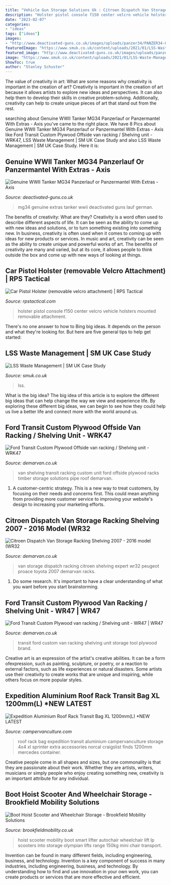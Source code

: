 ```yaml
---
title: "Vehicle Gun Storage Solutions Uk : Citroen Dispatch Van Storage Racking Shelving 2007"
description: "Holster pistol console f150 center velcro vehicle holsters mounted removable attachment"
date: "2023-02-07"
categories:
- "ideas"
tags: ["ideas"]
images:
- "http://www.deactivated-guns.co.uk/images/uploads/panzer34/PANZER34-041784_24.jpg"
featuredImage: "https://www.smuk.co.uk/content/uploads/2021/01/LSS-Waste-Management-HQ.jpg"
featured_image: "http://www.deactivated-guns.co.uk/images/uploads/panzer34/PANZER34-041784_24.jpg"
image: "https://www.smuk.co.uk/content/uploads/2021/01/LSS-Waste-Management-HQ.jpg"
ShowToc: true
author: "Stanley Schuster"
---
```



The value of creativity in art: What are some reasons why creativity is important in the creation of art?
Creativity is important in the creation of art because it allows artists to explore new ideas and perspectives. It can also help them to develop their skills in creative problem-solving. Additionally, creativity can help to create unique pieces of art that stand out from the rest.

	

		
searching about Genuine WWII Tanker MG34 Panzerlauf or Panzermantel With Extras - Axis you've came to the right place. We have 8 Pics about Genuine WWII Tanker MG34 Panzerlauf or Panzermantel With Extras - Axis like Ford Transit Custom Plywood Offside van racking / Shelving unit - WRK47, LSS Waste Management | SM UK Case Study and also LSS Waste Management | SM UK Case Study. Here it is:
		
    
## Genuine WWII Tanker MG34 Panzerlauf Or Panzermantel With Extras - Axis

<img loading=lazy src="http://www.deactivated-guns.co.uk/images/uploads/panzer34/PANZER34-041784_24.jpg" onerror="this.onerror=null;this.src='https://tse3.mm.bing.net/th?id=OIP.oBK_r-dw6_-LpaJj-8CTBQHaEo&amp;pid=15.1';" alt="Genuine WWII Tanker MG34 Panzerlauf or Panzermantel With Extras - Axis">

_Source: deactivated-guns.co.uk_

>mg34 genuine extras tanker wwii deactivated guns lauf german. 

	

The benefits of creativity: What are they?
Creativity is a word often used to describe different aspects of life. It can be seen as the ability to come up with new ideas and solutions, or to turn something existing into something new. In business, creativity is often used when it comes to coming up with ideas for new products or services. In music and art, creativity can be seen as the ability to create unique and powerful works of art. The benefits of creativity are many and varied, but at its core, it allows people to think outside the box and come up with new ways of looking at things.

    
## Car Pistol Holster (removable Velcro Attachment) | RPS Tactical

<img loading=lazy src="http://rpstactical.com/wp-content/uploads/2016/12/holster-mounted-in-f150-center-console.jpg" onerror="this.onerror=null;this.src='https://tse3.mm.bing.net/th?id=OIP.1vCeMd4auviTEtW55eqO9gHaJ4&amp;pid=15.1';" alt="Car Pistol Holster (removable velcro attachment) | RPS Tactical">

_Source: rpstactical.com_

>holster pistol console f150 center velcro vehicle holsters mounted removable attachment. 

	

There's no one answer to how to Bing big ideas. It depends on the person and what they're looking for. But here are five general tips to help get started: 

    
## LSS Waste Management | SM UK Case Study

<img loading=lazy src="https://www.smuk.co.uk/content/uploads/2021/01/LSS-Waste-Management-HQ.jpg" onerror="this.onerror=null;this.src='https://tse3.mm.bing.net/th?id=OIP.QVjxxVng1Ek2mJpyR51A4QHaFN&amp;pid=15.1';" alt="LSS Waste Management | SM UK Case Study">

_Source: smuk.co.uk_

>lss. 

	

What is the big idea?
The big idea of this article is to explore the different big ideas that can help change the way we view and experience life. By exploring these different big ideas, we can begin to see how they could help us live a better life and connect more with the world around us.

    
## Ford Transit Custom Plywood Offside Van Racking / Shelving Unit - WRK47

<img loading=lazy src="https://www.demarvan.co.uk/images/product/12832.jpg" onerror="this.onerror=null;this.src='https://tse1.mm.bing.net/th?id=OIP.hh_YC2rqqSkh3upAW1zJAAHaE7&amp;pid=15.1';" alt="Ford Transit Custom Plywood Offside van racking / Shelving unit - WRK47">

_Source: demarvan.co.uk_

>van shelving transit racking custom unit ford offside plywood racks timber storage solutions pipe roof demarvan. 

	

1. A customer-centric strategy. This is a new way to treat customers, by focusing on their needs and concerns first. This could mean anything from providing more customer service to improving your website's design to increasing your marketing efforts.

    
## Citroen Dispatch Van Storage Racking Shelving 2007 - 2016 Model (WR32

<img loading=lazy src="https://www.demarvan.co.uk/images/product/1134.jpg" onerror="this.onerror=null;this.src='https://tse4.mm.bing.net/th?id=OIP.P3Pw_1mPBotQkfy6dY2uAwHaEr&amp;pid=15.1';" alt="Citroen Dispatch Van Storage Racking Shelving 2007 - 2016 model (WR32">

_Source: demarvan.co.uk_

>van storage dispatch racking citroen shelving expert wr32 peugeot proace toyota 2007 demarvan racks. 

	

1. Do some research. It's important to have a clear understanding of what you want before you start brainstorming.

    
## Ford Transit Custom Plywood Van Racking / Shelving Unit - WR47 | WR47

<img loading=lazy src="https://www.demarvan.co.uk/images/product/12716.jpg" onerror="this.onerror=null;this.src='https://tse4.mm.bing.net/th?id=OIP.53ckeKzhxIjX0PUyOS6pwQHaE7&amp;pid=15.1';" alt="Ford Transit Custom Plywood van racking / Shelving unit - WR47 | WR47">

_Source: demarvan.co.uk_

>transit ford custom van racking shelving unit storage tool plywood brand. 

	

Creative art is an expression of the artist's creative abilities. It can be a form ofexpression, such as painting, sculpture, or poetry, or a reaction to external factors, such as life experiences or natural disasters. Some artists use their creativity to create works that are unique and inspiring, while others focus on more popular styles.

    
## Expedition Aluminium Roof Rack Transit Bag XL 1200mm(L) *NEW LATEST

<img loading=lazy src="https://campervanculture.com/wp-content/uploads/2016/04/HiResImage-68.jpeg" onerror="this.onerror=null;this.src='https://tse4.mm.bing.net/th?id=OIP.mPkWoUKZnZUf1to5A6WnpQHaFj&amp;pid=15.1';" alt="Expedition Aluminium Roof Rack Transit Bag XL 1200mm(L) *NEW LATEST">

_Source: campervanculture.com_

>roof rack bag expedition transit aluminium campervanculture storage 4x4 xl sprinter extra accessories norcal craigslist finds 1200mm mercedes container. 

	

Creative people come in all shapes and sizes, but one commonality is that they are passionate about their work. Whether they are artists, writers, musicians or simply people who enjoy creating something new, creativity is an important attribute for any individual.

    
## Boot Hoist Scooter And Wheelchair Storage - Brookfield Mobility Solutions

<img loading=lazy src="https://www.brookfieldmobility.co.uk/wp-content/uploads/2018/05/boot-hoist-scooter-1.jpg" onerror="this.onerror=null;this.src='https://tse3.mm.bing.net/th?id=OIP._DdguTN2d1DvHEGomXRM5wAAAA&amp;pid=15.1';" alt="Boot Hoist Scooter and Wheelchair Storage - Brookfield Mobility Solutions">

_Source: brookfieldmobility.co.uk_

>hoist scooter mobility boot smart lifter autochair wheelchair lift lp scooters into storage olympian lifts range 150kg mini chair transport. 

	

Invention can be found in many different fields, including engineering, business, and technology.
Invention is a key component of success in many industries, including engineering, business, and technology. By understanding how to find and use innovation in your own work, you can create products or services that are more effective and efficient.

